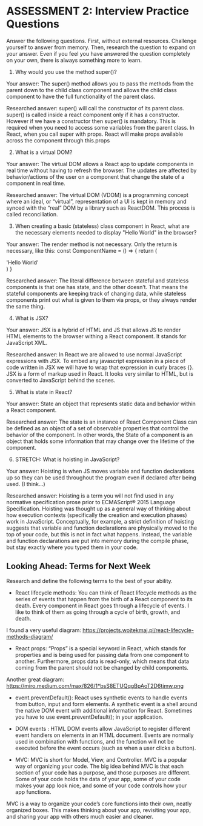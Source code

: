 # ASSESSMENT 2: Interview Practice Questions

Answer the following questions. First, without external resources. Challenge
yourself to answer from memory. Then, research the question to expand on your
answer. Even if you feel you have answered the question completely on your own,
there is always something more to learn.

1. Why would you use the method super()?

Your answer: The super() method allows you to pass the methods from the parent
down to the child class component and allows the child class component to have
the full functionality of the parent class.

Researched answer: super() will call the constructor of its parent class.
super() is called inside a react component only if it has a constructor. However
if we have a constructor then super() is mandatory. This is required when you
need to access some variables from the parent class. In React, when you call
super with props. React will make props available across the component through
this.props

2. What is a virtual DOM?

Your answer: The virtual DOM allows a React app to update components in real
time without having to refresh the browser. The updates are affected by
behavior/actions of the user on a component that change the state of a component
in real time.

Researched answer: The virtual DOM (VDOM) is a programming concept where an
ideal, or “virtual”, representation of a UI is kept in memory and synced with
the “real” DOM by a library such as ReactDOM. This process is called
reconciliation.

3. When creating a basic (stateless) class component in React, what are the
   necessary elements needed to display "Hello World" in the browser?

Your answer: The render method is not necessary. Only the return is necessary,
like this: const ComponentName = () => { return ( <div> 'Hello World' </div> ) }

Researched answer: The literal difference between stateful and stateless
components is that one has state, and the other doesn’t. That means the stateful
components are keeping track of changing data, while stateless components print
out what is given to them via props, or they always render the same thing.

4. What is JSX?

Your answer: JSX is a hybrid of HTML and JS that allows JS to render HTML
elements to the browser withing a React component. It stands for JavaScript XML.

Researched answer: In React we are allowed to use normal JavaScript expressions
with JSX. To embed any javascript expression in a piece of code written in JSX
we will have to wrap that expression in curly braces {}. JSX is a form of markup
used in React. It looks very similar to HTML, but is converted to JavaScript
behind the scenes.

5. What is state in React?

Your answer: State an object that represents static data and behavior within a
React component.

Researched answer: The state is an instance of React Component Class can be
defined as an object of a set of observable properties that control the behavior
of the component. In other words, the State of a component is an object that
holds some information that may change over the lifetime of the component.

6. STRETCH: What is hoisting in JavaScript?

Your answer: Hoisting is when JS moves variable and function declarations up so
they can be used throughout the program even if declared after being used. (I
think...)

Researched answer: Hoisting is a term you will not find used in any normative
specification prose prior to ECMAScript® 2015 Language Specification. Hoisting
was thought up as a general way of thinking about how execution contexts
(specifically the creation and execution phases) work in JavaScript.
Conceptually, for example, a strict definition of hoisting suggests that
variable and function declarations are physically moved to the top of your code,
but this is not in fact what happens. Instead, the variable and function
declarations are put into memory during the compile phase, but stay exactly
where you typed them in your code.

## Looking Ahead: Terms for Next Week

Research and define the following terms to the best of your ability.

- React lifecycle methods: You can think of React lifecycle methods as the
  series of events that happen from the birth of a React component to its death.
  Every component in React goes through a lifecycle of events. I like to think
  of them as going through a cycle of birth, growth, and death.

I found a very useful diagram:
https://projects.wojtekmaj.pl/react-lifecycle-methods-diagram/

- React props: “Props” is a special keyword in React, which stands for
  properties and is being used for passing data from one component to another.
  Furthermore, props data is read-only, which means that data coming from the
  parent should not be changed by child components.

Another great diagram:
https://miro.medium.com/max/826/1*bsS8ETUQqgBpAoT2D6tjmw.png

- event.preventDefault(): React uses synthetic events to handle events from
  button, input and form elements. A synthetic event is a shell around the
  native DOM event with additional information for React. Sometimes you have to
  use event.preventDefault(); in your application.

- DOM events : HTML DOM events allow JavaScript to register different event
  handlers on elements in an HTML document. Events are normally used in
  combination with functions, and the function will not be executed before the
  event occurs (such as when a user clicks a button).

- MVC: MVC is short for Model, View, and Controller. MVC is a popular way of
  organizing your code. The big idea behind MVC is that each section of your
  code has a purpose, and those purposes are different. Some of your code holds
  the data of your app, some of your code makes your app look nice, and some of
  your code controls how your app functions.

MVC is a way to organize your code’s core functions into their own, neatly
organized boxes. This makes thinking about your app, revisiting your app, and
sharing your app with others much easier and cleaner.
